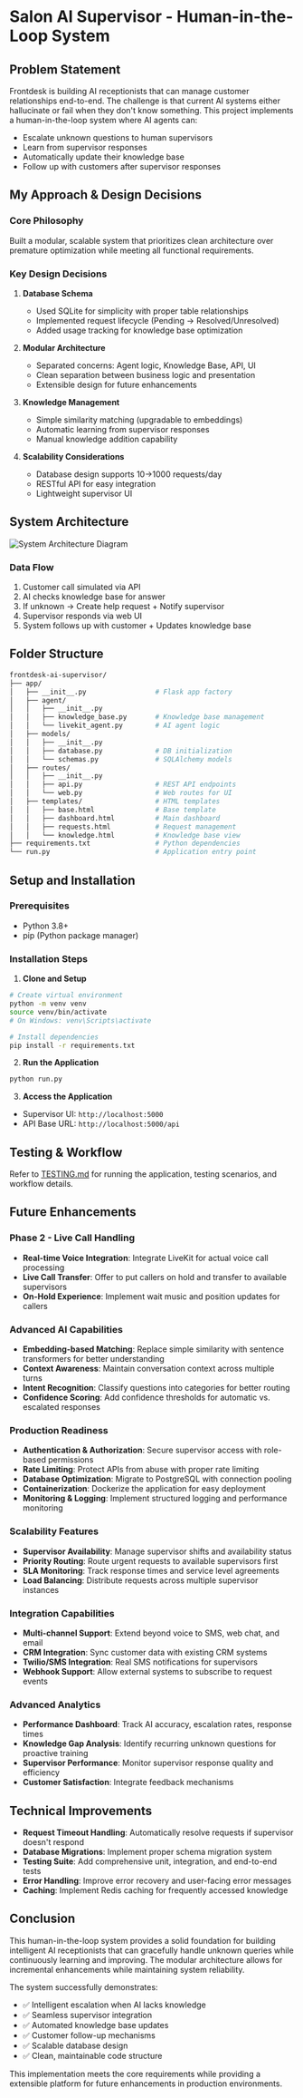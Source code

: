 # Salon AI Supervisor - Human-in-the-Loop System

## Problem Statement

Frontdesk is building AI receptionists that can manage customer relationships end-to-end. The challenge is that current AI systems either hallucinate or fail when they don't know something. This project implements a human-in-the-loop system where AI agents can:

- Escalate unknown questions to human supervisors
- Learn from supervisor responses  
- Automatically update their knowledge base
- Follow up with customers after supervisor responses

## My Approach & Design Decisions

### Core Philosophy
Built a modular, scalable system that prioritizes clean architecture over premature optimization while meeting all functional requirements.

### Key Design Decisions

1. **Database Schema**
   - Used SQLite for simplicity with proper table relationships
   - Implemented request lifecycle (Pending → Resolved/Unresolved)
   - Added usage tracking for knowledge base optimization

2. **Modular Architecture**
   - Separated concerns: Agent logic, Knowledge Base, API, UI
   - Clean separation between business logic and presentation
   - Extensible design for future enhancements

3. **Knowledge Management**
   - Simple similarity matching (upgradable to embeddings)
   - Automatic learning from supervisor responses
   - Manual knowledge addition capability

4. **Scalability Considerations**
   - Database design supports 10→1000 requests/day
   - RESTful API for easy integration
   - Lightweight supervisor UI

## System Architecture
![System Architecture Diagram](architecture.jpg)

### Data Flow
1. Customer call simulated via API
2. AI checks knowledge base for answer
3. If unknown → Create help request + Notify supervisor
4. Supervisor responds via web UI
5. System follows up with customer + Updates knowledge base

## Folder Structure
```bash
frontdesk-ai-supervisor/
├── app/
│   ├── __init__.py                 # Flask app factory
│   ├── agent/
│   │   ├── __init__.py
│   │   ├── knowledge_base.py       # Knowledge base management
│   │   └── livekit_agent.py        # AI agent logic
│   ├── models/
│   │   ├── __init__.py
│   │   ├── database.py             # DB initialization
│   │   └── schemas.py              # SQLAlchemy models
│   ├── routes/
│   │   ├── __init__.py
│   │   ├── api.py                  # REST API endpoints
│   │   └── web.py                  # Web routes for UI
│   ├── templates/                  # HTML templates
│   │   ├── base.html               # Base template
│   │   ├── dashboard.html          # Main dashboard
│   │   ├── requests.html           # Request management
│   │   └── knowledge.html          # Knowledge base view
├── requirements.txt                # Python dependencies
└── run.py                          # Application entry point
```

## Setup and Installation

### Prerequisites
- Python 3.8+
- pip (Python package manager)

### Installation Steps

1. **Clone and Setup**
```bash
# Create virtual environment
python -m venv venv
source venv/bin/activate  
# On Windows: venv\Scripts\activate

# Install dependencies
pip install -r requirements.txt
```

2. **Run the Application**
```bash
python run.py
```

3. **Access the Application**

- Supervisor UI: `http://localhost:5000`
- API Base URL: `http://localhost:5000/api`

## Testing & Workflow

Refer to [TESTING.md](testing.md) for running the application, testing scenarios, and workflow details.

## Future Enhancements

### Phase 2 - Live Call Handling
- **Real-time Voice Integration**: Integrate LiveKit for actual voice call processing
- **Live Call Transfer**: Offer to put callers on hold and transfer to available supervisors
- **On-Hold Experience**: Implement wait music and position updates for callers

### Advanced AI Capabilities
- **Embedding-based Matching**: Replace simple similarity with sentence transformers for better understanding
- **Context Awareness**: Maintain conversation context across multiple turns
- **Intent Recognition**: Classify questions into categories for better routing
- **Confidence Scoring**: Add confidence thresholds for automatic vs. escalated responses

### Production Readiness
- **Authentication & Authorization**: Secure supervisor access with role-based permissions
- **Rate Limiting**: Protect APIs from abuse with proper rate limiting
- **Database Optimization**: Migrate to PostgreSQL with connection pooling
- **Containerization**: Dockerize the application for easy deployment
- **Monitoring & Logging**: Implement structured logging and performance monitoring

### Scalability Features
- **Supervisor Availability**: Manage supervisor shifts and availability status
- **Priority Routing**: Route urgent requests to available supervisors first
- **SLA Monitoring**: Track response times and service level agreements
- **Load Balancing**: Distribute requests across multiple supervisor instances

### Integration Capabilities
- **Multi-channel Support**: Extend beyond voice to SMS, web chat, and email
- **CRM Integration**: Sync customer data with existing CRM systems
- **Twilio/SMS Integration**: Real SMS notifications for supervisors
- **Webhook Support**: Allow external systems to subscribe to request events

### Advanced Analytics
- **Performance Dashboard**: Track AI accuracy, escalation rates, response times
- **Knowledge Gap Analysis**: Identify recurring unknown questions for proactive training
- **Supervisor Performance**: Monitor supervisor response quality and efficiency
- **Customer Satisfaction**: Integrate feedback mechanisms

## Technical Improvements
- **Request Timeout Handling**: Automatically resolve requests if supervisor doesn't respond
- **Database Migrations**: Implement proper schema migration system
- **Testing Suite**: Add comprehensive unit, integration, and end-to-end tests
- **Error Handling**: Improve error recovery and user-facing error messages
- **Caching**: Implement Redis caching for frequently accessed knowledge

## Conclusion

This human-in-the-loop system provides a solid foundation for building intelligent AI receptionists that can gracefully handle unknown queries while continuously learning and improving. The modular architecture allows for incremental enhancements while maintaining system reliability.

The system successfully demonstrates:
- ✅ Intelligent escalation when AI lacks knowledge
- ✅ Seamless supervisor integration
- ✅ Automated knowledge base updates
- ✅ Customer follow-up mechanisms
- ✅ Scalable database design
- ✅ Clean, maintainable code structure

This implementation meets the core requirements while providing a extensible platform for future enhancements in production environments.